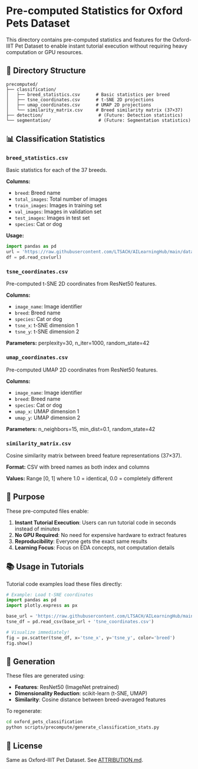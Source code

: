 # Pre-computed Statistics for Oxford Pets Dataset

This directory contains pre-computed statistics and features for the Oxford-IIIT Pet Dataset to enable instant tutorial execution without requiring heavy computation or GPU resources.

## 📂 Directory Structure

```
precomputed/
├── classification/
│   ├── breed_statistics.csv      # Basic statistics per breed
│   ├── tsne_coordinates.csv      # t-SNE 2D projections
│   ├── umap_coordinates.csv      # UMAP 2D projections
│   └── similarity_matrix.csv     # Breed similarity matrix (37×37)
├── detection/                     # (Future: Detection statistics)
└── segmentation/                  # (Future: Segmentation statistics)
```

## 📊 Classification Statistics

### `breed_statistics.csv`
Basic statistics for each of the 37 breeds.

**Columns:**
- `breed`: Breed name
- `total_images`: Total number of images
- `train_images`: Images in training set
- `val_images`: Images in validation set
- `test_images`: Images in test set
- `species`: Cat or dog

**Usage:**
```python
import pandas as pd
url = 'https://raw.githubusercontent.com/LTSACH/AILearningHub/main/datasets/oxford-pets/precomputed/classification/breed_statistics.csv'
df = pd.read_csv(url)
```

### `tsne_coordinates.csv`
Pre-computed t-SNE 2D coordinates from ResNet50 features.

**Columns:**
- `image_name`: Image identifier
- `breed`: Breed name
- `species`: Cat or dog
- `tsne_x`: t-SNE dimension 1
- `tsne_y`: t-SNE dimension 2

**Parameters:** perplexity=30, n_iter=1000, random_state=42

### `umap_coordinates.csv`
Pre-computed UMAP 2D coordinates from ResNet50 features.

**Columns:**
- `image_name`: Image identifier
- `breed`: Breed name
- `species`: Cat or dog
- `umap_x`: UMAP dimension 1
- `umap_y`: UMAP dimension 2

**Parameters:** n_neighbors=15, min_dist=0.1, random_state=42

### `similarity_matrix.csv`
Cosine similarity matrix between breed feature representations (37×37).

**Format:** CSV with breed names as both index and columns

**Values:** Range [0, 1] where 1.0 = identical, 0.0 = completely different

## 🎯 Purpose

These pre-computed files enable:

1. **Instant Tutorial Execution**: Users can run tutorial code in seconds instead of minutes
2. **No GPU Required**: No need for expensive hardware to extract features
3. **Reproducibility**: Everyone gets the exact same results
4. **Learning Focus**: Focus on EDA concepts, not computation details

## 📚 Usage in Tutorials

Tutorial code examples load these files directly:

```python
# Example: Load t-SNE coordinates
import pandas as pd
import plotly.express as px

base_url = 'https://raw.githubusercontent.com/LTSACH/AILearningHub/main/datasets/oxford-pets/precomputed/classification/'
tsne_df = pd.read_csv(base_url + 'tsne_coordinates.csv')

# Visualize immediately!
fig = px.scatter(tsne_df, x='tsne_x', y='tsne_y', color='breed')
fig.show()
```

## 🔧 Generation

These files are generated using:
- **Features**: ResNet50 (ImageNet pretrained)
- **Dimensionality Reduction**: scikit-learn (t-SNE, UMAP)
- **Similarity**: Cosine distance between breed-averaged features

To regenerate:
```bash
cd oxford_pets_classification
python scripts/precompute/generate_classification_stats.py
```

## 📝 License

Same as Oxford-IIIT Pet Dataset. See [ATTRIBUTION.md](../ATTRIBUTION.md).


